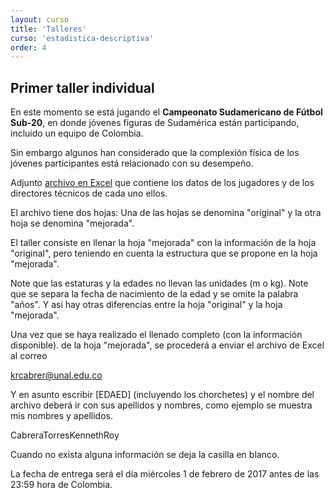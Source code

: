 ```yaml
---
layout: curso
title: 'Talleres'
curso: 'estadistica-descriptiva'
order: 4
---
```


## Primer taller individual

En este momento se está jugando el **Campeonato Sudamericano de Fútbol Sub-20**,
en donde jóvenes figuras de Sudamérica están participando,
incluido un equipo de Colombia.

Sin embargo algunos han considerado que la complexión física de
los jóvenes participantes está relacionado con su desempeño.

Adjunto [archivo en Excel](../basededatos/sudamericano.xls) que contiene los datos
de los jugadores y de los directores técnicos de cada uno ellos.

El archivo tiene dos hojas: Una de las hojas se denomina "original"
y la otra hoja se denomina "mejorada".

El taller consiste en llenar la hoja "mejorada" con la información de la
hoja "original", pero teniendo en cuenta la estructura que se propone en
la hoja "mejorada".

Note que las estaturas y la edades no llevan las unidades (m o kg).
Note que se separa la fecha de nacimiento de la edad y se omite la palabra
"años". Y así hay otras diferencias entre la hoja "original" y la hoja "mejorada".

Una vez que se haya realizado el llenado completo (con la información disponible).
de la hoja "mejorada", se procederá a enviar el archivo de Excel al correo

krcabrer@unal.edu.co

Y en asunto escribir [EDAED] (incluyendo los chorchetes)
y el nombre del archivo deberá ir con sus apellidos y nombres,
como ejemplo se muestra mis nombres y apellidos.

CabreraTorresKennethRoy

Cuando no exista alguna información se deja la casilla en blanco.

La fecha de entrega será el día miércoles
1 de febrero de 2017 antes de las 23:59 hora de Colombia.
